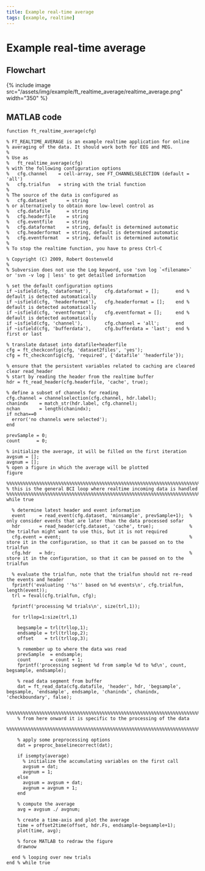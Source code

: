 ```yaml
---
title: Example real-time average
tags: [example, realtime]
---
```


# Example real-time average

## Flowchart

{% include image src="/assets/img/example/ft_realtime_average/realtime_average.png" width="350" %}

## MATLAB code

    function ft_realtime_average(cfg)

    % FT_REALTIME_AVERAGE is an example realtime application for online
    % averaging of the data. It should work both for EEG and MEG.
    %
    % Use as
    %   ft_realtime_average(cfg)
    % with the following configuration options
    %   cfg.channel    = cell-array, see FT_CHANNELSELECTION (default = 'all')
    %   cfg.trialfun   = string with the trial function
    %
    % The source of the data is configured as
    %   cfg.dataset       = string
    % or alternatively to obtain more low-level control as
    %   cfg.datafile      = string
    %   cfg.headerfile    = string
    %   cfg.eventfile     = string
    %   cfg.dataformat    = string, default is determined automatic
    %   cfg.headerformat  = string, default is determined automatic
    %   cfg.eventformat   = string, default is determined automatic
    %
    % To stop the realtime function, you have to press Ctrl-C

    % Copyright (C) 2009, Robert Oostenveld
    %
    % Subversion does not use the Log keyword, use 'svn log `<filename>` or 'svn -v log | less' to get detailled information

    % set the default configuration options
    if ~isfield(cfg, 'dataformat'),     cfg.dataformat = [];      end % default is detected automatically
    if ~isfield(cfg, 'headerformat'),   cfg.headerformat = [];    end % default is detected automatically
    if ~isfield(cfg, 'eventformat'),    cfg.eventformat = [];     end % default is detected automatically
    if ~isfield(cfg, 'channel'),        cfg.channel = 'all';      end
    if ~isfield(cfg, 'bufferdata'),     cfg.bufferdata = 'last';  end % first or last

    % translate dataset into datafile+headerfile
    cfg = ft_checkconfig(cfg, 'dataset2files', 'yes');
    cfg = ft_checkconfig(cfg, 'required', {'datafile' 'headerfile'});

    % ensure that the persistent variables related to caching are cleared
    clear read_header
    % start by reading the header from the realtime buffer
    hdr = ft_read_header(cfg.headerfile, 'cache', true);

    % define a subset of channels for reading
    cfg.channel = channelselection(cfg.channel, hdr.label);
    chanindx    = match_str(hdr.label, cfg.channel);
    nchan       = length(chanindx);
    if nchan==0
      error('no channels were selected');
    end

    prevSample = 0;
    count      = 0;

    % initialize the average, it will be filled on the first iteration
    avgsum = [];
    avgnum = [];
    % open a figure in which the average will be plotted
    figure

    %%%%%%%%%%%%%%%%%%%%%%%%%%%%%%%%%%%%%%%%%%%%%%%%%%%%%%%%%%%%%%%%%%%%%%%%%%%%%%%%
    % this is the general BCI loop where realtime incoming data is handled
    %%%%%%%%%%%%%%%%%%%%%%%%%%%%%%%%%%%%%%%%%%%%%%%%%%%%%%%%%%%%%%%%%%%%%%%%%%%%%%%%
    while true

      % determine latest header and event information
      event     = read_event(cfg.dataset, 'minsample', prevSample+1);  % only consider events that are later than the data processed sofar
      hdr       = read_header(cfg.dataset, 'cache', true);             % the trialfun might want to use this, but it is not required
      cfg.event = event;                                               % store it in the configuration, so that it can be passed on to the trialfun
      cfg.hdr   = hdr;                                                 % store it in the configuration, so that it can be passed on to the trialfun

      % evaluate the trialfun, note that the trialfun should not re-read the events and header
      fprintf('evaluating ''%s'' based on %d events\n', cfg.trialfun, length(event));
      trl = feval(cfg.trialfun, cfg);

      fprintf('processing %d trials\n', size(trl,1));

      for trllop=1:size(trl,1)

        begsample = trl(trllop,1);
        endsample = trl(trllop,2);
        offset    = trl(trllop,3);

        % remember up to where the data was read
        prevSample  = endsample;
        count       = count + 1;
        fprintf('processing segment %d from sample %d to %d\n', count, begsample, endsample);

        % read data segment from buffer
        dat = ft_read_data(cfg.datafile, 'header', hdr, 'begsample', begsample, 'endsample', endsample, 'chanindx', chanindx, 'checkboundary', false);

        %%%%%%%%%%%%%%%%%%%%%%%%%%%%%%%%%%%%%%%%%%%%%%%%%%%%%%%%%%%%%%%%%%%%%%%%%%%%%%%%
        % from here onward it is specific to the processing of the data
        %%%%%%%%%%%%%%%%%%%%%%%%%%%%%%%%%%%%%%%%%%%%%%%%%%%%%%%%%%%%%%%%%%%%%%%%%%%%%%%%

        % apply some preprocessing options
        dat = preproc_baselinecorrect(dat);

        if isempty(average)
          % initialize the accumulating variables on the first call
          avgsum = dat;
          avgnum = 1;
        else
          avgsum = avgsum + dat;
          avgnum = avgnum + 1;
        end

        % compute the average
        avg = avgsum ./ avgnum;

        % create a time-axis and plot the average
        time = offset2time(offset, hdr.Fs, endsample-begsample+1);
        plot(time, avg);

        % force MATLAB to redraw the figure
        drawnow

      end % looping over new trials
    end % while true
